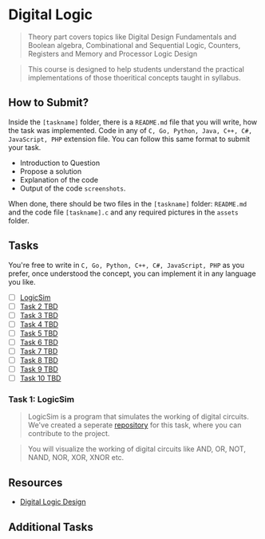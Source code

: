 # Digital Logic

> Theory part covers topics like Digital Design Fundamentals and Boolean algebra, Combinational and Sequential Logic, Counters, Registers and Memory and Processor Logic Design

> This course is designed to help students understand the practical implementations of those thoeritical concepts taught in syllabus.

## How to Submit?

Inside the `[taskname]` folder, there is a `README.md` file that you will write, how the task was implemented. Code in any of `C, Go, Python, Java, C++, C#, JavaScript, PHP` extension file. You can follow this same format to submit your task.

-   Introduction to Question
-   Propose a solution
-   Explanation of the code
-   Output of the code `screenshots`.

When done, there should be two files in the `[taskname]` folder: `README.md` and the code file `[taskname].c` and any required pictures in the `assets` folder.

## Tasks

You're free to write in `C, Go, Python, C++, C#, JavaScript, PHP` as you prefer, once understood the concept, you can implement it in any language you like.

-   [ ] [LogicSim](https://github.com/b0sc/logicSim)
-   [ ] [Task 2 TBD]()
-   [ ] [Task 3 TBD]()
-   [ ] [Task 4 TBD]()
-   [ ] [Task 5 TBD]()
-   [ ] [Task 6 TBD]()
-   [ ] [Task 7 TBD]()
-   [ ] [Task 8 TBD]()
-   [ ] [Task 9 TBD]()
-   [ ] [Task 10 TBD]()

### Task 1: LogicSim

> LogicSim is a program that simulates the working of digital circuits. We've created a seperate [repository](https://github.com/b0sc/logicSim) for this task, where you can contribute to the project.

> You will visualize the working of digital circuits like AND, OR, NOT, NAND, NOR, XOR, XNOR etc.

## Resources

-   [Digital Logic Design](https://www.geeksforgeeks.org/digital-logic/)

## Additional Tasks
